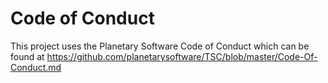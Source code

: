 # Code of Conduct

This project uses the Planetary Software Code of Conduct which can be found at https://github.com/planetarysoftware/TSC/blob/master/Code-Of-Conduct.md